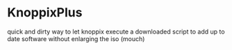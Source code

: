 # KnoppixPlus
quick and dirty way to let knoppix execute a downloaded script to add up to date software without enlarging the iso (mouch)
